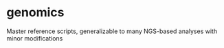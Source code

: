# genomics
Master reference scripts, generalizable to many NGS-based analyses with minor modifications
